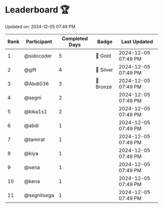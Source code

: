 # Leaderboard 🏆

Updated on: 2024-12-05 07:49 PM

| Rank | Participant       | Completed Days | Badge      | Last Updated         |
|------|-------------------|----------------|------------|----------------------|
| 1    | @sidocoder        | 5              | 🏅 Gold     | 2024-12-05 07:49 PM |
| 2    | @gift             | 4              | 🥈 Silver   | 2024-12-05 07:49 PM |
| 3    | @Abdi036          | 3              | 🥉 Bronze   | 2024-12-05 07:49 PM |
| 4    | @segni            | 2              |            | 2024-12-05 07:49 PM |
| 5    | @kika1s1          | 2              |            | 2024-12-05 07:49 PM |
| 6    | @abdi             | 1              |            | 2024-12-05 07:49 PM |
| 7    | @tamirat          | 1              |            | 2024-12-05 07:49 PM |
| 8    | @kiya             | 1              |            | 2024-12-05 07:49 PM |
| 9    | @sena             | 1              |            | 2024-12-05 07:49 PM |
| 10   | @kena             | 1              |            | 2024-12-05 07:49 PM |
| 11   | @segnitsega       | 1              |            | 2024-12-05 07:49 PM |
